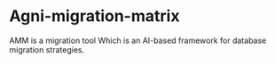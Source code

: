 # Agni-migration-matrix
AMM is a migration tool Which is an AI-based framework for database migration strategies.

